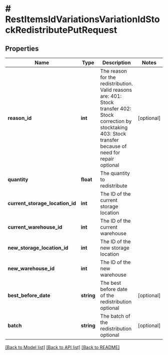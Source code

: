 # # RestItemsIdVariationsVariationIdStockRedistributePutRequest

## Properties

Name | Type | Description | Notes
------------ | ------------- | ------------- | -------------
**reason_id** | **int** | The reason for the redistribution. Valid reasons are:   401: Stock transfer  402: Stock correction by stocktaking  403: Stock transfer because of need for repair  optional | [optional]
**quantity** | **float** | The quantity to redistribute |
**current_storage_location_id** | **int** | The ID of the current storage location |
**current_warehouse_id** | **int** | The ID of the current warehouse |
**new_storage_location_id** | **int** | The ID of the new storage location |
**new_warehouse_id** | **int** | The ID of the new warehouse |
**best_before_date** | **string** | The best before date of the redistribution optional | [optional]
**batch** | **string** | The batch of the redistribution optional | [optional]

[[Back to Model list]](../../README.md#models) [[Back to API list]](../../README.md#endpoints) [[Back to README]](../../README.md)
